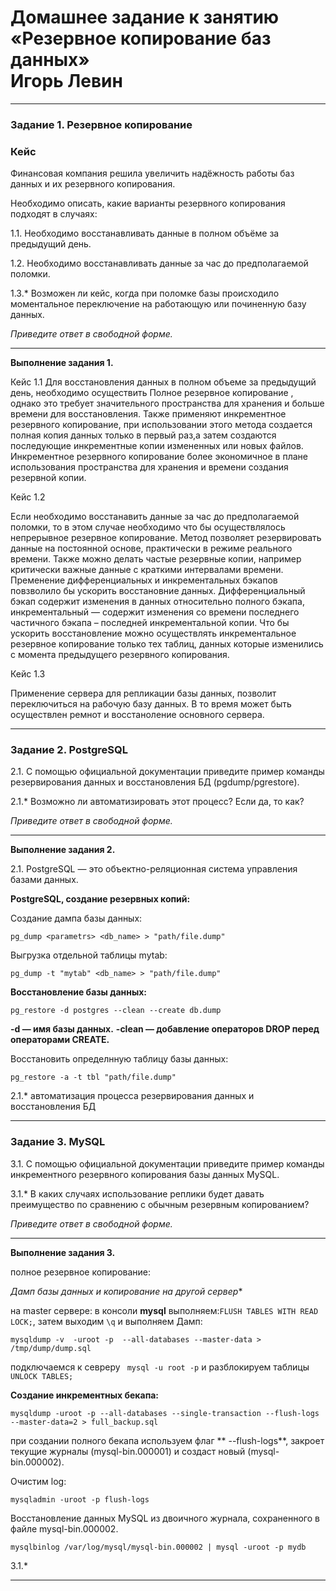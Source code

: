 # Домашнее задание к занятию «Резервное копирование баз данных» <br/> Игорь Левин

---

### Задание 1. Резервное копирование

### Кейс
Финансовая компания решила увеличить надёжность работы баз данных и их резервного копирования. 

Необходимо описать, какие варианты резервного копирования подходят в случаях: 

1.1. Необходимо восстанавливать данные в полном объёме за предыдущий день.

1.2. Необходимо восстанавливать данные за час до предполагаемой поломки.

1.3.* Возможен ли кейс, когда при поломке базы происходило моментальное переключение на работающую или починенную базу данных.

*Приведите ответ в свободной форме.*


---

**Выполнение задания 1.**


Кейс 1.1 Для восстановления данных в полном объеме за предыдущий день, необходимо осуществить Полное резервное копирование , однако это требует значительного пространства для хранения и
больше времени для восстановления.  Также применяют инкрементное резервного копирование, при использовании этого метода создается полная копия данных только в первый раз,а затем создаются последующие инкрементные копии измененных или новых файлов. Инкрементное резервного копирование более экономичное в плане использования пространства для хранения и времени создания резервной копии.

Кейс 1.2

Если необходимо восстанавить данные за час до предполагаемой поломки, то в этом случае необходимо что бы осуществлялось непрерывное резервное копирование. Метод позволяет резервировать данные на постоянной основе, практически в режиме реального времени. Также можно делать частые резервные копии, например критически важные данные  с краткими интервалами времени. Пременение дифференциальных и инкрементальных бэкапов повзволило бы ускорить восстановние данных. Дифференциальный бэкап содержит изменения в данных относительно полного бэкапа, инкрементальный — содержит изменения со времени последнего частичного бэкапа – последней инкрементальной копии. Что бы ускорить восстановление можно осуществлять инкрементальное резервное копирование только тех таблиц, данных которые изменились с момента предыдущего резервного копирования. 


Кейс 1.3

Применение сервера для репликации базы данных, позволит переключиться на рабочую базу данных. В то время может быть осуществлен ремнот и восстаноление основного сервера.  


---

### Задание 2. PostgreSQL

2.1. С помощью официальной документации приведите пример команды резервирования данных и восстановления БД (pgdump/pgrestore).

2.1.* Возможно ли автоматизировать этот процесс? Если да, то как?

*Приведите ответ в свободной форме.*

---

**Выполнение задания 2.**


2.1. PostgreSQL — это объектно-реляционная система управления базами данных.


**PostgreSQL, создание резервных копий:**

Создание дампа базы данных:

```
pg_dump <parametrs> <db_name> > "path/file.dump"
```

Выгрузка отдельной таблицы mytab:
```
pg_dump -t "mytab" <db_name> > "path/file.dump"
```

**Восстановление базы данных:**

```
pg_restore -d postgres --clean --create db.dump

```

**-d — имя базы данных.**
**-clean — добавление операторов DROP перед операторами CREATE.**


Восстановить определнную таблицу базы данных:
```
pg_restore -a -t tbl "path/file.dump"
```

2.1.* автоматизация процесса резервирования данных и восстановления БД 








---

### Задание 3. MySQL

3.1. С помощью официальной документации приведите пример команды инкрементного резервного копирования базы данных MySQL. 

3.1.* В каких случаях использование реплики будет давать преимущество по сравнению с обычным резервным копированием?

*Приведите ответ в свободной форме.*

---

**Выполнение задания 3.**


полное резервное копирование:

*Дамп базы данных и копирование на другой сервер**

на master сервере: в консоли **mysql** выполняем:`FLUSH TABLES WITH READ LOCK;`, затем выходим `\q` и выполняем Дамп:
```
mysqldump -v  -uroot -p  --all-databases --master-data > /tmp/dump/dump.sql

```
подключаемся к севреру  ` mysql -u root -p` и разблокируем таблицы `UNLOCK TABLES;`


**Создание инкрементных бекапа:**

```
mysqldump -uroot -p --all-databases --single-transaction --flush-logs --master-data=2 > full_backup.sql
```

при создании полного бекапа используем флаг ** --flush-logs**,  закроет текущие журналы (mysql-bin.000001) и создаст новый (mysql-bin.000002).


Очистим log:
```
mysqladmin -uroot -p flush-logs
```

Восстановление данных MySQL из двоичного журнала, сохраненного в файле mysql-bin.000002.

```
mysqlbinlog /var/log/mysql/mysql-bin.000002 | mysql -uroot -p mydb
```






3.1.* 








---
